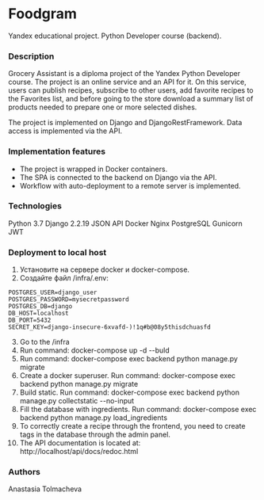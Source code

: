 # Foodgram
Yandex educational project. Python Developer course (backend).
### Description
Grocery Assistant is a diploma project of the Yandex Python Developer course. The project is an online service and an API for it. On this service, users can publish recipes, subscribe to other users, add favorite recipes to the Favorites list, and before going to the store download a summary list of products needed to prepare one or more selected dishes.

The project is implemented on Django and DjangoRestFramework. Data access is implemented via the API.
### Implementation features
- The project is wrapped in Docker containers.
- The SPA is connected to the backend on Django via the API.
- Workflow with auto-deployment to a remote server is implemented.

### Technologies
Python 3.7
Django 2.2.19
JSON
API
Docker
Nginx
PostgreSQL
Gunicorn
JWT
### Deployment to local host
1. Установите на сервере docker и docker-compose.
2. Создайте файл /infra/.env:
```
POSTGRES_USER=django_user
POSTGRES_PASSWORD=mysecretpassword
POSTGRES_DB=django
DB_HOST=localhost
DB_PORT=5432
SECRET_KEY=django-insecure-6xvafd-)!1q#b@08y5thisdchuasfd
```
3. Go to the /infra
4. Run command: docker-compose up -d --buld
5. Run command: docker-compose exec backend python manage.py migrate
6. Create a docker superuser. Run command: docker-compose exec backend python manage.py migrate
7. Build static. Run command: docker-compose exec backend python manage.py collectstatic --no-input
8. Fill the database with ingredients. Run command: docker-compose exec backend python manage.py load_ingredients
9. To correctly create a recipe through the frontend, you need to create tags in the database through the admin panel.
10. The API documentation is located at: http://localhost/api/docs/redoc.html
### Authors
Anastasia Tolmacheva
